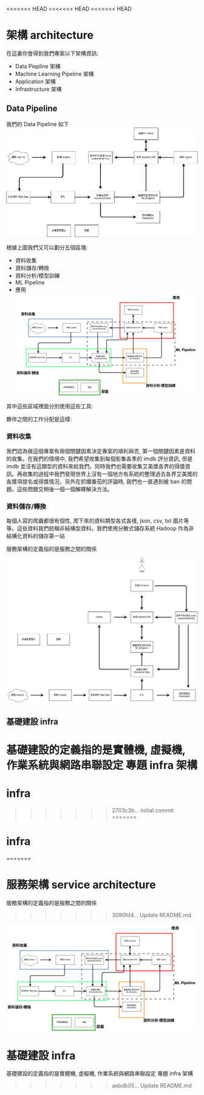 <<<<<<< HEAD
<<<<<<< HEAD
<<<<<<< HEAD
# 架構 architecture
在這裏你會得到我們專案以下架構資訊:
*  Data Piepline 架構
*  Machine Learning  Pipeline 架構
*  Application 架構
*  Infrastructure 架構


## Data Pipeline
我們的 Data Pipeline 如下
![image](./service_arch2.png)


根據上圖我們又可以劃分五個區塊:
* 資料收集
* 資料儲存/轉換
* 資料分析/模型訓練
* ML Pipeline
* 應用
![image](./service_arch.png)

其中這些區域裡面分別使用這些工具:


夥伴之間的工作分配是這樣:


### 資料收集
我們認為做這個專案有兩個關鍵因素決定專案的順利與否, 第一個關鍵因素是資料的收集。在我們的情境中, 我們希望收集到每個影集各季的 imdb 評分資訊, 但是 imdb 並沒有這類型的資料來給我們。同時我們也需要收集艾美獎各界的得獎資訊。再收集的過程中我們發現世界上沒有一個地方有系統的整理過去各界艾美獎的各獎項提名或得獎情況。另外在抓爛番茄的評論時, 我們也一直遇到被 ban 的問題。這些問題交稍後一個一個解釋解決方法。

### 資料儲存/轉換
每個人寫的爬蟲都很有個性, 爬下來的資料類型各式各樣, json, csv, txt 圖片等等。這些資料我們統稱非結構型資料。我們使用分散式儲存系統 Hadoop 作為非結構化資料的儲存第一站








服務架構的定義指的是服務之間的關係

![image](./service_archv2.png)


## 基礎建設 infra 
基礎建設的定義指的是實體機, 虛擬機, 作業系統與網路串聯設定
專題 infra 架構
=======
# infra
>>>>>>> 2703c3b... Initial commit
=======
# infra
=======
# 服務架構 service architecture
服務架構的定義指的是服務之間的關係
>>>>>>> 3090fd4... Update README.md

![image](./service_arch.png)


# 基礎建設 infra 
基礎建設的定義指的是實體機, 虛擬機, 作業系統與網路串聯設定
專題 infra 架構
>>>>>>> aebdb05... Update README.md
